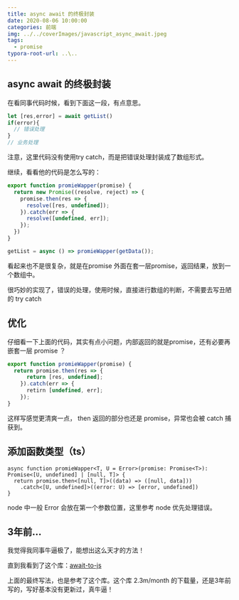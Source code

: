 ```yaml
---
title: async await 的终极封装
date: 2020-08-06 10:00:00
categories: 前端
img: ../../coverImages/javascript_async_await.jpeg
tags:
  - promise
typora-root-url: ..\..
---
```


## async await 的终极封装

在看同事代码时候，看到下面这一段，有点意思。

```js
let [res,error] = await getList()
if(error){
  // 错误处理
}
// 业务处理
```

注意，这里代码没有使用try catch，而是把错误处理封装成了数组形式。

继续，看看他的代码是怎么写的：

```js
export function promieWapper(promise) {
  return new Promise((resolve, reject) => {
    promise.then(res => {
      resolve([res, undefined]);
    }).catch(err => {
      resolve([undefined, err]);
    });
  })
}

getList = async () => promieWapper(getData());
```

看起来也不是很复杂，就是在promise 外面在套一层promise，返回结果，放到一个数组中。

很巧妙的实现了，错误的处理，使用时候，直接进行数组的判断，不需要去写丑陋的 try catch

## 优化

仔细看一下上面的代码，其实有点小问题，内部返回的就是promise，还有必要再嵌套一层 promise ？

```js
export function promieWapper(promise) {
  return promise.then(res => {
      return [res, undefined];
    }).catch(err => {
      retirn [undefined, err];
    });
}
```

这样写感觉更清爽一点， then 返回的部分也还是 promise，异常也会被 catch 捕获到。

## 添加函数类型（ts）

```JS
async function promieWapper<T, U = Error>(promise: Promise<T>): Promise<[U, undefined] | [null, T]> {
  return promise.then<[null, T]>((data) => ([null, data]))
    .catch<[U, undefined]>((error: U) => [error, undefined])
}
```

node 中一般 Error 会放在第一个参数位置，这里参考 node 优先处理错误。

## 3年前...

我觉得我同事牛逼极了，能想出这么天才的方法！

直到我看到了这个库：[await-to-js](https://github.com/scopsy/await-to-js)

上面的最终写法，也是参考了这个库。这个库 2.3m/month 的下载量，还是3年前写的，写好基本没有更新过，真牛逼！



